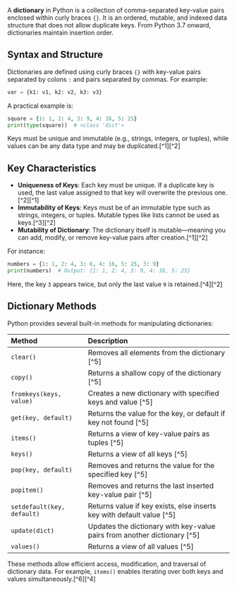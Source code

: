 
A **dictionary** in Python is a collection of comma-separated key-value pairs enclosed within curly braces `{}`. It is an ordered, mutable, and indexed data structure that does not allow duplicate keys. From Python 3.7 onward, dictionaries maintain insertion order.

## Syntax and Structure

Dictionaries are defined using curly braces `{}` with key-value pairs separated by colons `:` and pairs separated by commas.
For example:

```python
var = {k1: v1, k2: v2, k3: v3}
```

A practical example is:

```python
square = {1: 1, 2: 4, 3: 9, 4: 16, 5: 25}
print(type(square))  # <class 'dict'>
```

Keys must be unique and immutable (e.g., strings, integers, or tuples), while values can be any data type and may be duplicated.[^1][^2]

## Key Characteristics

- **Uniqueness of Keys**: Each key must be unique. If a duplicate key is used, the last value assigned to that key will overwrite the previous one.[^2][^1]
- **Immutability of Keys**: Keys must be of an immutable type such as strings, integers, or tuples. Mutable types like lists cannot be used as keys.[^3][^2]
- **Mutability of Dictionary**: The dictionary itself is mutable—meaning you can add, modify, or remove key-value pairs after creation.[^1][^2]

For instance:

```python
numbers = {1: 1, 2: 4, 3: 6, 4: 16, 5: 25, 3: 9}
print(numbers)  # Output: {1: 1, 2: 4, 3: 9, 4: 16, 5: 25}
```

Here, the key `3` appears twice, but only the last value `9` is retained.[^4][^2]

## Dictionary Methods

Python provides several built-in methods for manipulating dictionaries:


| Method | Description |
| :-- | :-- |
| `clear()` | Removes all elements from the dictionary [^5] |
| `copy()` | Returns a shallow copy of the dictionary [^5] |
| `fromkeys(keys, value)` | Creates a new dictionary with specified keys and value [^5] |
| `get(key, default)` | Returns the value for the key, or default if key not found [^5] |
| `items()` | Returns a view of key-value pairs as tuples [^5] |
| `keys()` | Returns a view of all keys [^5] |
| `pop(key, default)` | Removes and returns the value for the specified key [^5] |
| `popitem()` | Removes and returns the last inserted key-value pair [^5] |
| `setdefault(key, default)` | Returns value if key exists, else inserts key with default value [^5] |
| `update(dict)` | Updates the dictionary with key-value pairs from another dictionary [^5] |
| `values()` | Returns a view of all values [^5] |

These methods allow efficient access, modification, and traversal of dictionary data. For example, `items()` enables iterating over both keys and values simultaneously.[^6][^4]

